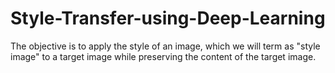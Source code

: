 # Style-Transfer-using-Deep-Learning
The objective is to apply the style of an image, which we will term as "style image" to a target image while preserving the content of the target image.  
